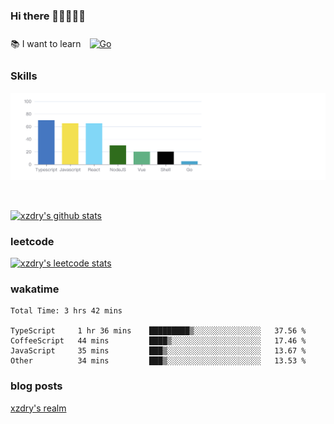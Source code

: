 ### Hi there 👋👋👋👋👋

 :books: I want to learn <a href="https://go.dev/" target="_blank"><img style="margin: 10px" src="https://profilinator.rishav.dev/skills-assets/go-original.svg" alt="Go" height="50" /></a>  

### Skills
![](img/2022-09-05-22-04-20.png)

<br />

[![xzdry's github stats](https://github-readme-stats.vercel.app/api?username=xzdry&count_private=true&show_icons=true&theme=vue)](https://github.com/xzdry)

### leetcode
[![xzdry's leetcode stats](https://leetcard.jacoblin.cool/xzdry-2?theme=light&font=Anek%20Kannada&site=cn)](https://leetcode.cn/u/xzdry-2/)

### wakatime
<!--START_SECTION:waka-->

```text
Total Time: 3 hrs 42 mins

TypeScript     1 hr 36 mins    █████████▒░░░░░░░░░░░░░░░   37.56 %
CoffeeScript   44 mins         ████▒░░░░░░░░░░░░░░░░░░░░   17.46 %
JavaScript     35 mins         ███▒░░░░░░░░░░░░░░░░░░░░░   13.67 %
Other          34 mins         ███▒░░░░░░░░░░░░░░░░░░░░░   13.53 %
```

<!--END_SECTION:waka-->

### blog posts
[xzdry's realm](https://www.justdry.net/)
